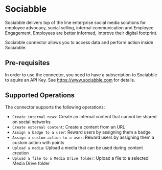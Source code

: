 # Sociabble
Sociabble delivers top of the line enterprise social media solutions for employee advocacy, social selling, internal communication and Employee Engagement. Employees are better informed, improve their digital footprint.

Sociabble connector allows you to access data and perform action inside Sociabble.

## Pre-requisites
In order to use the connector, you need to have a subscription to Sociabble to aquire an API Key. See https://www.sociabble.com for details.


## Supported Operations
The connector supports the following operations:
* `Create internal news`: Create an internal content that cannot be shared on social networks
* `Create external content`: Create a content from an URL
* `Assign a badge to a user`: Reward users by assigning them a badge
* `Assign a custom action to a user`: Reward users by assigning them a custom action with points
* `Upload a media`: Upload a media that can be used during content creation
* `Upload a file to a Media Drive folder`: Upload a file to a selected Media Drive folder



